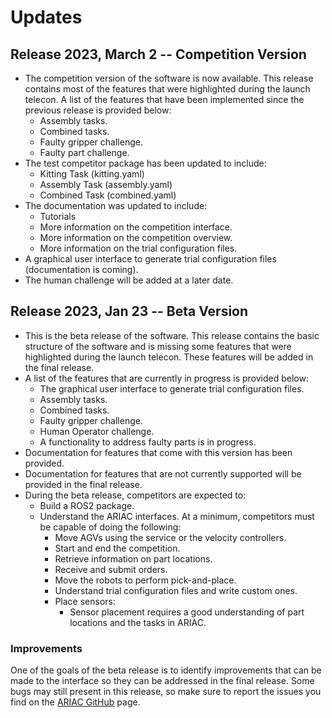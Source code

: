 # Updates

## Release 2023, March 2 -- Competition Version

- The competition version of the software is now available. This release contains most of the features that were highlighted during the launch telecon. A list of the features that have been implemented since the previous release is provided below:
  - Assembly tasks.
  - Combined tasks.
  - Faulty gripper challenge.
  - Faulty part challenge.
- The test competitor package has been updated to include:
  - Kitting Task (kitting.yaml)
  - Assembly Task (assembly.yaml)
  - Combined Task (combined.yaml)
- The documentation was updated to include:
  - Tutorials
  - More information on the competition interface.
  - More information on the competition overview.
  - More information on the trial configuration files.
- A graphical user interface to generate trial configuration files (documentation is coming).
- The human challenge will be added at a later date.

## Release 2023, Jan 23 -- Beta Version

- This is the beta release of the software. This release contains the basic structure of the software and is missing some features that were highlighted during the launch telecon. These features will be added in the final release.
- A list of the features that are currently in progress is provided below:
  - The graphical user interface to generate trial configuration files.
  - Assembly tasks.
  - Combined tasks.
  - Faulty gripper challenge.
  - Human Operator challenge.
  - A functionality to address faulty parts is in progress.
- Documentation for features that come with this version has been provided.
- Documentation for features that are not currently supported will be provided in the final release.
- During the beta release, competitors are expected to:
  - Build a ROS2 package.
  - Understand the ARIAC interfaces. At a minimum, competitors must be capable of doing the following:
    - Move AGVs using the service or the velocity controllers.
    - Start and end the competition.
    - Retrieve information on part locations.
    - Receive and submit orders.
    - Move the robots to perform pick-and-place.
    - Understand trial configuration files and write custom ones.
    - Place sensors:
      - Sensor placement requires a good understanding of part locations and the tasks in ARIAC.

### Improvements

One of the goals of the beta release is to identify improvements that can be made to the interface so they can be addressed in the final release. Some bugs may still present in this release, so make sure to report the issues you find on the [ARIAC GitHub](https://github.com/usnistgov/ARIAC) page.

